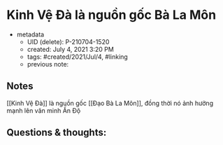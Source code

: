 ---
---

# Kinh Vệ Đà là nguồn gốc Bà La Môn

- metadata
	- UID (delete): P-210704-1520
	- created: July 4, 2021 3:20 PM
	- tags: #created/2021/Jul/4, #linking
	- previous note:

## Notes
[[Kinh Vệ Đà]] là nguồn gốc [[Đạo Bà La Môn]], đồng thời nó ảnh hưởng mạnh lên văn minh Ấn Độ

## Questions & thoughts:

